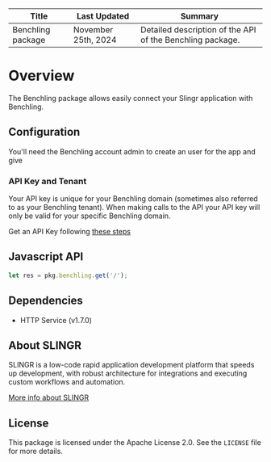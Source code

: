 <table class="table" style="margin-top: 10px">
    <thead>
    <tr>
        <th>Title</th>
        <th>Last Updated</th>
        <th>Summary</th>
    </tr>
    </thead>
    <tbody>
    <tr>
        <td>Benchling package</td>
        <td>November 25th, 2024</td>
        <td>Detailed description of the API of the Benchling package.</td>
    </tr>
    </tbody>
</table>

# Overview

The Benchling package allows easily connect your Slingr application with Benchling.

## Configuration

You'll need the Benchling account admin to create an user for the app and give

### API Key and Tenant

Your API key is unique for your Benchling domain (sometimes also referred to as
your Benchling tenant). When making calls to the API your API key will only be
valid for your specific Benchling domain.

Get an API Key following [these steps](https://help.benchling.com/hc/en-us/articles/9714802977805-Access-the-Benchling-Developer-Platform)

## Javascript API

```js
let res = pkg.benchling.get('/');
```

## Dependencies

* HTTP Service (v1.7.0)

## About SLINGR

SLINGR is a low-code rapid application development platform that speeds up development,
with robust architecture for integrations and executing custom workflows and automation.

[More info about SLINGR](https://slingr.io)

## License

This package is licensed under the Apache License 2.0. See the `LICENSE` file for more details.
